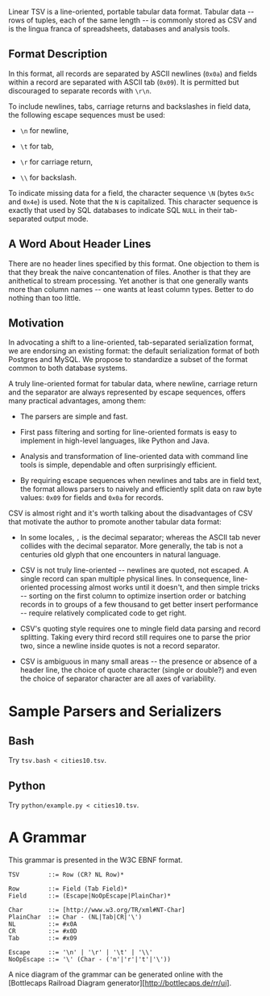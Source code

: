 Linear TSV is a line-oriented, portable tabular data format. Tabular data --
rows of tuples, each of the same length -- is commonly stored as CSV and is
the lingua franca of spreadsheets, databases and analysis tools.


## Format Description

In this format, all records are separated by ASCII newlines (`0x0a`) and
fields within a record are separated with ASCII tab (`0x09`). It is permitted
but discouraged to separate records with `\r\n`.

To include newlines, tabs, carriage returns and backslashes in field data, the
following escape sequences must be used:

* `\n` for newline,

* `\t` for tab,

* `\r` for carriage return,

* `\\` for backslash.

To indicate missing data for a field, the character sequence `\N` (bytes
`0x5c` and `0x4e`) is used. Note that the `N` is capitalized. This character
sequence is exactly that used by SQL databases to indicate SQL `NULL` in their
tab-separated output mode.


## A Word About Header Lines

There are no header lines specified by this format. One objection to them is
that they break the naive concantenation of files. Another is that they are
anithetical to stream processing. Yet another is that one generally wants more
than column names -- one wants at least column types. Better to do nothing
than too little.


## Motivation

In advocating a shift to a line-oriented, tab-separated serialization format,
we are endorsing an existing format: the default serialization format of both
Postgres and MySQL. We propose to standardize a subset of the format common to
both database systems.

A truly line-oriented format for tabular data, where newline, carriage return
and the separator are always represented by escape sequences, offers many
practical advantages, among them:

* The parsers are simple and fast.

* First pass filtering and sorting for line-oriented formats is easy to
  implement in high-level languages, like Python and Java.

* Analysis and transformation of line-oriented data with command line tools is
  simple, dependable and often surprisingly efficient.

* By requiring escape sequences when newlines and tabs are in field text, the
  format allows parsers to naively and efficiently split data on raw byte
  values: `0x09` for fields and `0x0a` for records.

CSV is almost right and it's worth talking about the disadvantages of CSV that
motivate the author to promote another tabular data format:

* In some locales, `,` is the decimal separator; whereas the ASCII tab never
  collides with the decimal separator. More generally, the tab is not a
  centuries old glyph that one encounters in natural language.

* CSV is not truly line-oriented -- newlines are quoted, not escaped. A single
  record can span multiple physical lines. In consequence, line-oriented
  processing almost works until it doesn't, and then simple tricks -- sorting
  on the first column to optimize insertion order or batching records in to
  groups of a few thousand to get better insert performance -- require
  relatively complicated code to get right.

* CSV's quoting style requires one to mingle field data parsing and record
  splitting. Taking every third record still requires one to parse the prior
  two, since a newline inside quotes is not a record separator.

* CSV is ambiguous in many small areas -- the presence or absence of a header
  line, the choice of quote character (single or double?) and even the choice
  of separator character are all axes of variability.


# Sample Parsers and Serializers

## Bash

Try `tsv.bash < cities10.tsv`.

## Python

Try `python/example.py < cities10.tsv`.

# A Grammar

This grammar is presented in the W3C EBNF format.

    TSV        ::= Row (CR? NL Row)*

    Row        ::= Field (Tab Field)*
    Field      ::= (Escape|NoOpEscape|PlainChar)*

    Char       ::= [http://www.w3.org/TR/xml#NT-Char]
    PlainChar  ::= Char - (NL|Tab|CR|'\')
    NL         ::= #x0A
    CR         ::= #x0D
    Tab        ::= #x09

    Escape     ::= '\n' | '\r' | '\t' | '\\'
    NoOpEscape ::= '\' (Char - ('n'|'r'|'t'|'\'))

A nice diagram of the grammar can be generated online with the
[Bottlecaps Railroad Diagram generator][http://bottlecaps.de/rr/ui].

